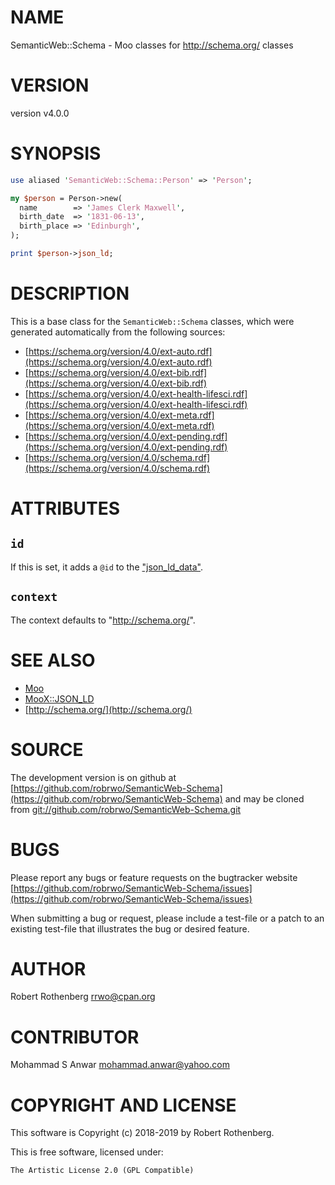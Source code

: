 # NAME

SemanticWeb::Schema - Moo classes for http://schema.org/ classes

# VERSION

version v4.0.0

# SYNOPSIS

```perl
use aliased 'SemanticWeb::Schema::Person' => 'Person';

my $person = Person->new(
  name        => 'James Clerk Maxwell',
  birth_date  => '1831-06-13',
  birth_place => 'Edinburgh',
);

print $person->json_ld;
```

# DESCRIPTION

This is a base class for the `SemanticWeb::Schema` classes, which
were generated automatically from the following sources:

- [https://schema.org/version/4.0/ext-auto.rdf](https://schema.org/version/4.0/ext-auto.rdf)
- [https://schema.org/version/4.0/ext-bib.rdf](https://schema.org/version/4.0/ext-bib.rdf)
- [https://schema.org/version/4.0/ext-health-lifesci.rdf](https://schema.org/version/4.0/ext-health-lifesci.rdf)
- [https://schema.org/version/4.0/ext-meta.rdf](https://schema.org/version/4.0/ext-meta.rdf)
- [https://schema.org/version/4.0/ext-pending.rdf](https://schema.org/version/4.0/ext-pending.rdf)
- [https://schema.org/version/4.0/schema.rdf](https://schema.org/version/4.0/schema.rdf)

# ATTRIBUTES

## `id`

If this is set, it adds a `@id` to the ["json\_ld\_data"](#json_ld_data).

## `context`

The context defaults to "http://schema.org/".

# SEE ALSO

- [Moo](https://metacpan.org/pod/Moo)
- [MooX::JSON\_LD](https://metacpan.org/pod/MooX::JSON_LD)
- [http://schema.org/](http://schema.org/)

# SOURCE

The development version is on github at [https://github.com/robrwo/SemanticWeb-Schema](https://github.com/robrwo/SemanticWeb-Schema)
and may be cloned from [git://github.com/robrwo/SemanticWeb-Schema.git](git://github.com/robrwo/SemanticWeb-Schema.git)

# BUGS

Please report any bugs or feature requests on the bugtracker website
[https://github.com/robrwo/SemanticWeb-Schema/issues](https://github.com/robrwo/SemanticWeb-Schema/issues)

When submitting a bug or request, please include a test-file or a
patch to an existing test-file that illustrates the bug or desired
feature.

# AUTHOR

Robert Rothenberg <rrwo@cpan.org>

# CONTRIBUTOR

Mohammad S Anwar <mohammad.anwar@yahoo.com>

# COPYRIGHT AND LICENSE

This software is Copyright (c) 2018-2019 by Robert Rothenberg.

This is free software, licensed under:

```
The Artistic License 2.0 (GPL Compatible)
```
